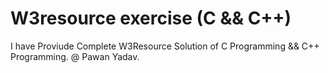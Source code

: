 # W3resource exercise (C && C++)
 I have Proviude Complete W3Resource Solution of C Programming && C++ Programming.
 @ Pawan Yadav.
